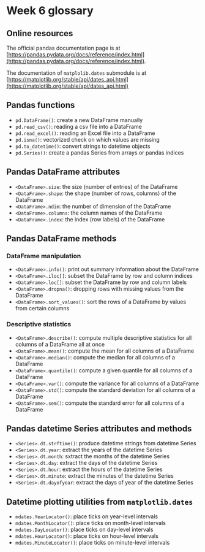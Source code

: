 # Week 6 glossary

## Online resources

The official pandas documentation page is at [https://pandas.pydata.org/docs/reference/index.html](https://pandas.pydata.org/docs/reference/index.html).

The documentation of `matplolib.dates` submodule is at [https://matplotlib.org/stable/api/dates_api.html](https://matplotlib.org/stable/api/dates_api.html)

## Pandas functions

+ `pd.DataFrame()`: create a new DataFrame manually
+ `pd.read_csv()`: reading a csv file into a DataFrame
+ `pd.read_excel()`: reading an Excel file into a DataFrame
+ `pd.isna()`: vectorized check on which values are missing
+ `pd.to_datetime()`: convert strings to datetime objects
+ `pd.Series()`: create a pandas Series from arrays or pandas indices

## Pandas DataFrame attributes

+ `<DataFrame>.size`: the size (number of entries) of the DataFrame
+ `<DataFrame>.shape`: the shape (number of rows, columns) of the DataFrame
+ `<DataFrame>.ndim`: the number of dimension of the DataFrame
+ `<DataFrame>.columns`: the column names of the DataFrame
+ `<DataFrame>.index`: the index (row labels) of the DataFrame

## Pandas DataFrame methods

### DataFrame manipulation

+ `<DataFrame>.info()`: print out summary information about the DataFrame
+ `<DataFrame>.iloc[]`: subset the DataFrame by row and column indices
+ `<DataFrame>.loc[]`: subset the DataFrame by row and column labels
+ `<DataFrame>.dropna()`: dropping rows with missing values from the DataFrame
+ `<DataFrame>.sort_values()`: sort the rows of a DataFrame by values from certain columns

### Descriptive statistics

+ `<DataFrame>.describe()`: compute multiple descriptive statistics for all columns of a DataFrame all at once
+ `<DataFrame>.mean()`: compute the mean for all columns of a DataFrame
+ `<DataFrame>.median()`: compute the median for all columns of a DataFrame
+ `<DataFrame>.quantile()`: compute a given quantile for all columns of a DataFrame
+ `<DataFrame>.var()`: compute the variance for all columns of a DataFrame
+ `<DataFrame>.std()`: compute the standard deviation for all columns of a DataFrame
+ `<DataFrame>.sem()`: compute the standard error for all columns of a DataFrame

## Pandas datetime Series attributes and methods

+ `<Series>.dt.strftime()`: produce datetime strings from datetime Series
+ `<Series>.dt.year`: extract the years of the datetime Series
+ `<Series>.dt.month`: sxtract the months of the datetime Series
+ `<Series>.dt.day`: extract the days of the datetime Series
+ `<Series>.dt.hour`: extract the hours of the datetime Series
+ `<Series>.dt.minute`: extract the minutes of the datetime Series
+ `<Series>.dt.dayofyear`: extract the days of year of the datetime Series

## Datetime plotting utilities from `matplotlib.dates`

+ `mdates.YearLocator()`: place ticks on year-level intervals
+ `mdates.MonthLocator()`: place ticks on month-level intervals
+ `mdates.DayLocator()`: place ticks on day-level intervals
+ `mdates.HourLocator()`: place ticks on hour-level intervals
+ `mdates.MinuteLocator()`: place ticks on minute-level intervals

